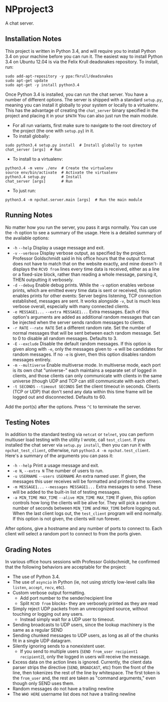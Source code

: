 NPproject3
==========

A chat server.

Installation Notes
------------------

This project is written in Python 3.4, and will require you to install Python 3.4 on your machine before you can run it. The easiest way to install Python 3.4 on Ubuntu 12.04 is via the Felix Krull deadsnakes repository. To install, run:

```
sudo add-apt-repository -y ppa:fkrull/deadsnakes
sudo apt-get update
sudo apt-get -y install python3.4
```

Once Python 3.4 is installed, you can run the chat server. You have a number of different options. The server is shipped with a standard `setup.py`, meaning you can install it globally to your system or locally to a virtualenv. This has the advantage of creating the `chat_server` binary specified in the project and placing it in your `$PATH` You can also just run the main module.

- For all run variants, first make sure to navigate to the root directory of the project (the one with `setup.py`) in it.
- To install globally:

```
sudo python3.4 setup.py install  # Install globally to system
chat_server [args]  # Run
```

- To install to a virtualenv:

```
python3.4 -m venv ./env  # Create the virtualenv
source env/bin/activate  # Activate the virtualenv
python3.4 setup.py       # Install
chat_server [args]       # Run
```

- To just run:

```
python3.4 -m npchat.server.main [args]  # Run the main module
```

Running Notes
-------------

No matter how you run the server, you pass it args normally. You can use the -h option to see a summary of the usage. Here is a detailed summary of the available options:

- `-h` `--help` Display a usage message and exit.
- `-v` `--verbose` Display verbose output, as specified by the project. Professor Goldschmidt said in his office hours that the output format does not have to match that on the website exactly, and mine doesn't- it displays the `RCVD from` lines every time data is received, either as a line or a fixed-size block, rather than reading a whole message, parsing it, THEN outputting it verbosely.
- `-d` `--debug` Enable debug prints. While the `-v` option enables verbose prints, which are emitted every time data is sent or received, this option enables prints for other events: Server begins listening, TCP connection established, messages are sent. It works alongside `-v`, but is much less verbose overall, especially with many connected clients.
- `-e MESSAGE1...` `--extra MESSAGE1...` Extra messages. Each of this option's arguments are added as additional random messages that can be injected when the server sends random messages to clients.
- `-r RATE` `--rate RATE` Set a different random rate. Set the number of normal messages that will be sent between each random message. Set to 0 to disable all random messages. Defaults to 3.
- `-E` `--exclude` Disable the default random messages. If this option is given along with `-e`, only the messages given to `-e` will be candidates for random messages. If no `-e` is given, then this option disables random messages entirely.
- `-m` `--multiverse` Enable multiverse mode. In multiverse mode, each port is its own chat "universe-" each maintains a separate set of logged in clients, and those clients can only communicate with clients in the same universe (though UDP and TCP can still communicate with each other).
- `-t SECONDS` `--timeout SECONDS` Set the client timeout in seconds. Clients (TCP or UDP) that don't send any data within this time frame will be logged out and disconnected. Defaults to 60.

Add the port(s) after the options. Press `^C` to terminate the server.

Testing Notes
-------------

In addition to the standard testing via `netcat` or `telnet`, you can perform multiuser load testing with the utility I wrote, call `test_client`. If you installed the chat server via `setup.py install`, then you can run it with `npchat_test_client`, otherwise, run `python3.4 -m npchat.test_client`. Here's a summary of the arguments you can pass it:

- `-h` `--help` Print a usage message and exit.
- `-e N`, `--extra N` The number of users to run.
- `-u USERNAME` `--users USERNAME` An extra named user. If given, the messages this user receives will be formatted and printed to the screen.
- `-m MESSAGE1...` `--messages MESSAGE1...` Extra messages to send. These will be added to the built-in list of testing messages.
- `-a MIN_TIME MAX_TIME` `--alive MIN_TIME MAX_TIME` If given, this option controls how long the clients will be alive for. They will pick a random number of seconds between `MIN_TIME` and `MAX_TIME` before logging out. When the last client logs out, the `test_client` program will end normally. If this option is not given, the clients will run forever.

After options, give a hostname and any number of ports to connect to. Each client will select a random port to connect to from the ports given.

Grading Notes
-------------

In various office hours sessions with Professor Goldschmidt, he confirmed that the following behaviors are acceptable for the project:

- The use of Python 3.4.
- The use of `asyncio` in Python (ie, not using strictly low-level calls like `listen`, `accept`, `recv`, etc).
- Custom verbose output formatting.
    - Add port number to the sender/recipient line
    - Split `RCVD from` blocks- they are verbosely printed as they are read
- Simply reject UDP packets from an unrecognized source, without touching or logging out any users.
    - Instead simply wait for a UDP user to timeout.
- Sending broadcasts to UDP users, since the lookup machinery is the same as a regular SEND
- Sending chunked messages to UDP users, as long as all of the chunks fit in a single UDP datagram.
- Silently ignoring sends to a nonexistent user.
    - If you send to multiple users (`SEND from_user recipient1 recipient2`), only the logged in users will receive the message.
- Excess data on the action lines is ignored. Currently, the client data parser strips the directive (`SEND`, `BROADCAST`, etc) from the front of the line, then tokenizes the rest of the line by whitespace. The first token is the `from_user` and, the rest are taken as "command arguments," even though only SEND uses them.
- Random messages do not have a trailing newline
- The `WHO HERE` username list does not have a trailing newline

